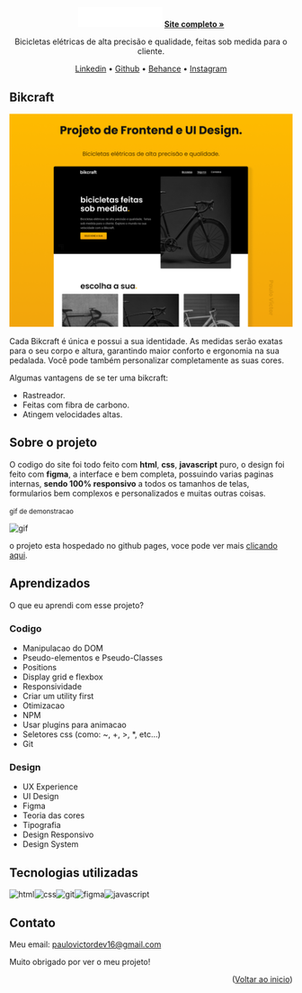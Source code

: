 <div id="top" align="center">

<img src="./img/bikcraft.svg" width="150em" height="auto" alt="logo">

<a href="https://paulopbi.github.io/bikecraft/" target="_blank">
<strong>Site completo »</strong>
</a>

Bicicletas elétricas de alta precisão e qualidade, feitas sob medida para o cliente.

<a href="https://www.linkedin.com/in/paulopbi/" target="_blank">Linkedin</a> •
<a href="https://github.com/paulopbi" target="_blank">Github</a> •
<a href="https://www.behance.net/paulopbi" target="_blank">Behance</a> •
<a href="https://www.instagram.com/paulopbi_/" target="_blank">Instagram</a>
</div>

## Bikcraft

<img src="./img/capa.png">

Cada Bikcraft é única e possui a sua identidade. As medidas serão exatas para o seu corpo e altura, garantindo maior conforto e ergonomia na sua pedalada. Você pode também personalizar completamente as suas cores.

Algumas vantagens de se ter uma bikcraft:

- Rastreador.
- Feitas com fibra de carbono.
- Atingem velocidades altas.

## Sobre o projeto

O codigo do site foi todo feito com **html**, **css**, **javascript** puro, o design foi feito com **figma**, a interface e bem completa, possuindo varias paginas internas, **sendo 100% responsivo** a todos os tamanhos de telas, formularios bem complexos e personalizados e muitas outras coisas. <br>

<small>gif de demonstracao</small>

<img src="./img/gifs/sobre_demo.gif" alt="gif">

o projeto esta hospedado no github pages, voce pode ver mais <a href="https://paulopbi.github.io/bikecraft/" target="_blank">clicando aqui</a>.

## Aprendizados
O que eu aprendi com esse projeto?

### Codigo

- Manipulacao do DOM
- Pseudo-elementos e Pseudo-Classes
- Positions
- Display grid e flexbox
- Responsividade
- Criar um utility first
- Otimizacao
- NPM
- Usar plugins para animacao
- Seletores css (como: ~, +, >, *, etc...)
- Git

### Design

- UX Experience
- UI Design
- Figma
- Teoria das cores
- Tipografia
- Design Responsivo
- Design System

## Tecnologias utilizadas
<img src="https://camo.githubusercontent.com/d63d473e728e20a286d22bb2226a7bf45a2b9ac6c72c59c0e61e9730bfe4168c/68747470733a2f2f696d672e736869656c64732e696f2f62616467652f48544d4c352d4533344632363f7374796c653d666f722d7468652d6261646765266c6f676f3d68746d6c35266c6f676f436f6c6f723d7768697465" alt="html"><img src="https://camo.githubusercontent.com/3a0f693cfa032ea4404e8e02d485599bd0d192282b921026e89d271aaa3d7565/68747470733a2f2f696d672e736869656c64732e696f2f62616467652f435353332d3135373242363f7374796c653d666f722d7468652d6261646765266c6f676f3d63737333266c6f676f436f6c6f723d7768697465" alt="css"><img src="https://camo.githubusercontent.com/06c6858186510906c21d8c951168d55d976d7dfb9176ed6125c55b8a7de0baae/68747470733a2f2f696d672e736869656c64732e696f2f62616467652f4749542d4534344333303f7374796c653d666f722d7468652d6261646765266c6f676f3d676974266c6f676f436f6c6f723d7768697465" alt="git"><img src="https://camo.githubusercontent.com/4a1038affbb2653ec140936555b3714ddc322526be8567b489e8423a795dea18/68747470733a2f2f696d672e736869656c64732e696f2f62616467652f4669676d612d4632344531453f7374796c653d666f722d7468652d6261646765266c6f676f3d6669676d61266c6f676f436f6c6f723d7768697465" alt="figma"><img src="https://camo.githubusercontent.com/93c855ae825c1757f3426f05a05f4949d3b786c5b22d0edb53143a9e8f8499f6/68747470733a2f2f696d672e736869656c64732e696f2f62616467652f4a6176615363726970742d3332333333303f7374796c653d666f722d7468652d6261646765266c6f676f3d6a617661736372697074266c6f676f436f6c6f723d463744463145" alt="javascript">

## Contato

Meu email: paulovictordev16@gmail.com

Muito obrigado por ver o meu projeto!

<p align="right">(<a href="#top">Voltar ao inicio</a>)</p>